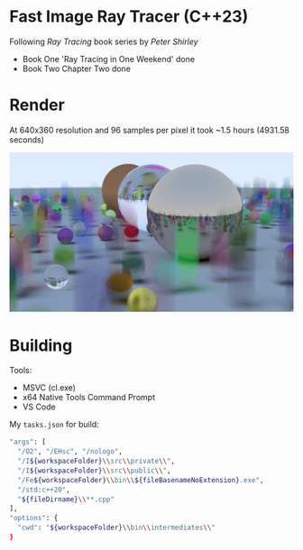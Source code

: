 # Fast Image Ray Tracer (C++23)

Following *Ray Tracing* book series by *Peter Shirley*

- Book One 'Ray Tracing in One Weekend' done
- Book Two Chapter Two done

# Render

At 640x360 resolution and 96 samples per pixel it took ~1.5 hours (4931.58 seconds)

![Render](bin/render.png)

# Building

Tools:
- MSVC (cl.exe)
- x64 Native Tools Command Prompt
- VS Code

My `tasks.json` for build:
```bash
"args": [
  "/O2", "/EHsc", "/nologo",
  "/I${workspaceFolder}\\src\\private\\",
  "/I${workspaceFolder}\\src\\public\\",
  "/Fe${workspaceFolder}\\bin\\${fileBasenameNoExtension}.exe",
  "/std:c++20",
  "${fileDirname}\\**.cpp"
],
"options": {
  "cwd": "${workspaceFolder}\\bin\\intermediates\\"
}
```

